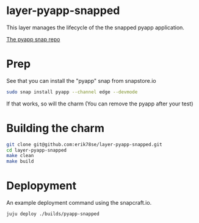 # layer-pyapp-snapped

This layer manages the lifecycle of the the snapped pyapp application.

[The pyapp snap repo](https://github.com/erik78se/snap-pyapp)

# Prep

See that you can install the "pyapp" snap from snapstore.io
```bash
sudo snap install pyapp --channel edge --devmode
```
If that works, so will the charm (You can remove the pyapp after your test)

# Building the charm

```bash
git clone git@github.com:erik78se/layer-pyapp-snapped.git
cd layer-pyapp-snapped
make clean
make build
```

# Deplopyment
An example deployment command using the snapcraft.io.
```bash
juju deploy ./builds/pyapp-snapped
```
